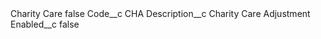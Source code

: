 <?xml version="1.0" encoding="UTF-8"?>
<CustomMetadata xmlns="http://soap.sforce.com/2006/04/metadata" xmlns:xsi="http://www.w3.org/2001/XMLSchema-instance" xmlns:xsd="http://www.w3.org/2001/XMLSchema">
    <label>Charity Care</label>
    <protected>false</protected>
    <values>
        <field>Code__c</field>
        <value xsi:type="xsd:string">CHA</value>
    </values>
    <values>
        <field>Description__c</field>
        <value xsi:type="xsd:string">Charity Care Adjustment</value>
    </values>
    <values>
        <field>Enabled__c</field>
        <value xsi:type="xsd:boolean">false</value>
    </values>
</CustomMetadata>
